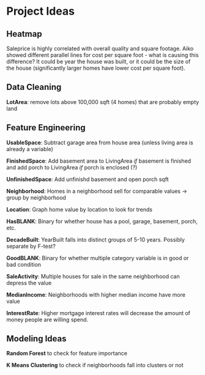 # Project Ideas

## Heatmap

Saleprice is highly correlated with overall quality and square footage. Aiko showed different parallel lines for cost per square foot - what is causing this difference? It could be year the house was built, or it could be the size of the house (significantly larger homes have lower cost per square foot).


## Data Cleaning

**LotArea**: remove lots above 100,000 sqft (4 homes) that are probably empty land


## Feature Engineering

**UsableSpace**: Subtract garage area from house area (unless living area is already a variable)

**FinishedSpace**: Add basement area to LivingArea *if* basement is finished and
add porch to LivingArea *if* porch is enclosed (?)

**UnfinishedSpace**: Add unfinishd basement and open porch sqft

**Neighborhood**: Homes in a neighborhood sell for comparable values -> group by neighborhood

**Location**: Graph home value by location to look for trends

**HasBLANK**: Binary for whether house has a pool, garage, basement, porch, etc.

**DecadeBuilt**: YearBuilt falls into distinct groups of 5-10 years. Possibly separate by F-test?

**GoodBLANK**: Binary for whether multiple category variable is in good or bad condition

**SaleActivity**: Multiple houses for sale in the same neighborhood can depress the value

**MedianIncome**: Neighborhoods with higher median income have more value

**InterestRate**: Higher mortgage interest rates will decrease the amount of money people are willing spend.


## Modeling Ideas

**Random Forest** to check for feature importance

**K Means Clustering** to check if neighborhoods fall into clusters or not